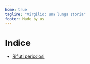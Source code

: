 ```yaml
---
home: true
tagline: "Virgilio: una lunga storia"
footer: Made by us
---
```

# Indice

* [Rifiuti pericolosi](./rifiuti)
